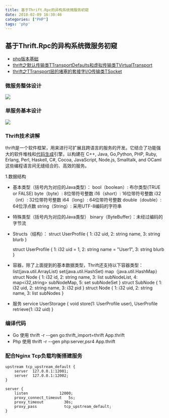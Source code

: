 ```yaml
---
title: 基于Thrift.Rpc的异构系统微服务初窥
date: 2018-02-09 16:30:46
categories: ["PHP"]
tags: 'php'
---
```


## 基于Thrift.Rpc的异构系统微服务初窥

- [php版本基础](http://www.cnblogs.com/qufo/p/5607653.html)
- [thrift之默认传输类TTransportDefaults和虚拟传输类TVirtualTransport](http://www.cnblogs.com/brucewoo/p/3226859.html)
- [thrift之TTransport层的堵塞的套接字I/O传输类TSocket](http://www.cnblogs.com/brucewoo/p/3226858.html)

### 微服务整体设计

<img src="http://oni42o7kl.bkt.clouddn.com/%E5%BE%AE%E6%9C%8D%E5%8A%A1%E5%BC%82%E6%9E%84%E6%9E%B6%E6%9E%84.png">

### 单服务基本设计

<img src="http://oni42o7kl.bkt.clouddn.com/Thrift%E5%BE%AE%E6%9C%8D%E5%8A%A1%20-%20%E9%80%9A%E7%9F%A5%E6%9C%8D%E5%8A%A1.png">

### Thrift技术讲解

thrift是一个软件框架，用来进行可扩展且跨语言的服务的开发。它结合了功能强大的软件堆栈和[代码生成](https://baike.baidu.com/item/%E4%BB%A3%E7%A0%81%E7%94%9F%E6%88%90)引擎，以构建在 C++, Java, Go,Python, PHP, Ruby, Erlang, Perl, Haskell, C#, Cocoa, JavaScript, Node.js, Smalltalk, and OCaml 这些编程语言间无缝结合的、高效的服务。

1.数据结构

- 基本类型（括号内为对应的Java类型）：
  bool（boolean）: 布尔类型(TRUE or FALSE)
  byte（byte）: 8位带符号整数
  i16（short）: 16位带符号整数
  i32（int）: 32位带符号整数
  i64（long）: 64位带符号整数
  double（double）: 64位浮点数
  string（String）: 采用UTF-8编码的字符串
- 特殊类型（括号内为对应的Java类型）
  binary（ByteBuffer）：未经过编码的字节流
- Structs（结构）：
  struct UserProfile {
    1: i32 uid,
    2: string name,
    3: string blurb
  }

  struct UserProfile {
    1: i32 uid = 1,
    2: string name = "User1",
    3: string blurb
  }
- 容器，除了上面提到的基本数据类型，Thrift还支持以下容器类型：
  list(java.util.ArrayList) set(java.util.HashSet) map（java.util.HashMap）
  struct Node {
    1: i32 id,
    2: string name,
    3: list<i32> subNodeList,
    4: map<i32,string> subNodeMap,
    5: set<i32> subNodeSet
  }
  struct SubNode {
    1: i32 uid,
    2: string name,
    3: i32 pid
  }
  struct Node {
    1: i32 uid,
    2: string name,
    3: list<subNode> subNodes
  }
- 服务
  service UserStorage {
    void store(1: UserProfile user),
    UserProfile retrieve(1: i32 uid)
  }

### 编译代码

- Go 使用 thrift -r --gen go:thrift_import=thrift App.thrift
- Php 使用 thrift -r --gen php:server,psr4 App.thrift

### 配合Nginx Tcp负载均衡搭建服务

~~~
upstream tcp_upstream_default {
    server  127.0.0.1:12001;
    server  127.0.0.1:12002;
}

server {
    listen              12000;
    proxy_connect_timeout   5s;
    proxy_timeout         30s;
    proxy_pass            tcp_upstream_default;
}
~~~



